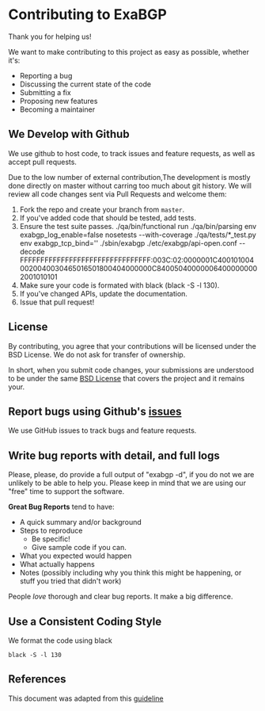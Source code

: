 # Contributing to ExaBGP

Thank you for helping us! 

We want to make contributing to this project as easy as possible, whether it's:
- Reporting a bug
- Discussing the current state of the code
- Submitting a fix
- Proposing new features
- Becoming a maintainer

## We Develop with Github

We use github to host code, to track issues and feature requests, as well as accept pull requests.

Due to the low number of external contribution,The development is mostly done directly on master without carring too much about git history.
We will review all code changes sent via Pull Requests and welcome them:

1. Fork the repo and create your branch from `master`.
2. If you've added code that should be tested, add tests.
4. Ensure the test suite passes.
   ./qa/bin/functional run
   ./qa/bin/parsing
   env exabgp_log_enable=false nosetests --with-coverage ./qa/tests/*_test.py
   env exabgp_tcp_bind='' ./sbin/exabgp ./etc/exabgp/api-open.conf --decode FFFFFFFFFFFFFFFFFFFFFFFFFFFFFFFF:003C:02:0000001C4001010040020040030465016501800404000000C840050400000064000000002001010101
5. Make sure your code is formated with black (black -S -l 130).
3. If you've changed APIs, update the documentation.
6. Issue that pull request!

## License

By contributing, you agree that your contributions will be licensed under the BSD License.
We do not ask for transfer of ownership.

In short, when you submit code changes, your submissions are understood to be under the same 
[BSD License](https://github.com/Exa-Networks/exabgp/blob/master/LICENCE.txt) that covers the project and it remains your.

## Report bugs using Github's [issues](https://github.com/Exa-Networks/exabgp/issues/new/choose)

We use GitHub issues to track bugs and feature requests.

## Write bug reports with detail, and full logs

Please, please, do provide a full output of "exabgp -d", if you do not we are unlikely to be able to help you.
Please keep in mind that we are using our "free" time to support the software.

**Great Bug Reports** tend to have:

- A quick summary and/or background
- Steps to reproduce
  - Be specific!
  - Give sample code if you can.
- What you expected would happen
- What actually happens
- Notes (possibly including why you think this might be happening, or stuff you tried that didn't work)

People *love* thorough and clear bug reports. It make a big difference.

## Use a Consistent Coding Style

We format the code using black
```
black -S -l 130
```

## References
This document was adapted from this [guideline](https://gist.githubusercontent.com/briandk/3d2e8b3ec8daf5a27a62/raw/8bc29dd83d0f7cc2d31f8c6741e787c95abb6497/CONTRIBUTING.md)
